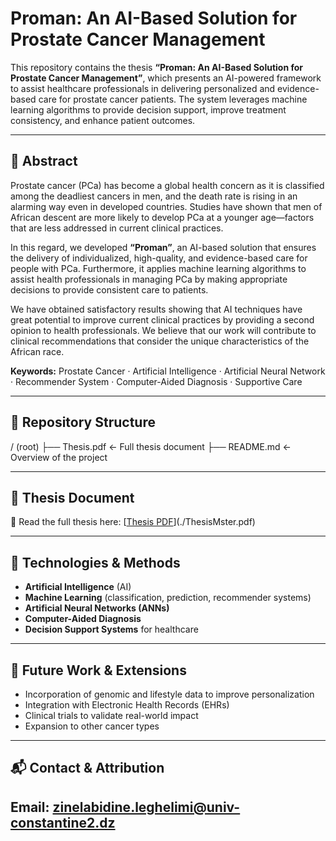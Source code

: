 # Proman: An AI-Based Solution for Prostate Cancer Management

This repository contains the thesis **“Proman: An AI-Based Solution for Prostate Cancer Management”**, which presents an AI-powered framework to assist healthcare professionals in delivering personalized and evidence-based care for prostate cancer patients. The system leverages machine learning algorithms to provide decision support, improve treatment consistency, and enhance patient outcomes.

---

## 📖 Abstract

Prostate cancer (PCa) has become a global health concern as it is classified among the deadliest cancers in men, and the death rate is rising in an alarming way even in developed countries. Studies have shown that men of African descent are more likely to develop PCa at a younger age—factors that are less addressed in current clinical practices.  

In this regard, we developed **“Proman”**, an AI-based solution that ensures the delivery of individualized, high-quality, and evidence-based care for people with PCa. Furthermore, it applies machine learning algorithms to assist health professionals in managing PCa by making appropriate decisions to provide consistent care to patients.  

We have obtained satisfactory results showing that AI techniques have great potential to improve current clinical practices by providing a second opinion to health professionals. We believe that our work will contribute to clinical recommendations that consider the unique characteristics of the African race.  

**Keywords:** Prostate Cancer · Artificial Intelligence · Artificial Neural Network · Recommender System · Computer-Aided Diagnosis · Supportive Care

---

## 📂 Repository Structure

/ (root)
├── Thesis.pdf ← Full thesis document
├── README.md ← Overview of the project


---

## 📄 Thesis Document

📄 Read the full thesis here: [[Thesis PDF](https://github.com/zinelabidineleghelimi/ProstateCancerManagement/blob/main/ThesisMaster.pdf)](./ThesisMster.pdf)  

---

## 🚀 Technologies & Methods

- **Artificial Intelligence** (AI)  
- **Machine Learning** (classification, prediction, recommender systems)  
- **Artificial Neural Networks (ANNs)**  
- **Computer-Aided Diagnosis**  
- **Decision Support Systems** for healthcare  

---

## 🔮 Future Work & Extensions

- Incorporation of genomic and lifestyle data to improve personalization  
- Integration with Electronic Health Records (EHRs)  
- Clinical trials to validate real-world impact  
- Expansion to other cancer types  

---

## 📬 Contact & Attribution
 
**Email:** zinelabidine.leghelimi@univ-constantine2.dz
---

